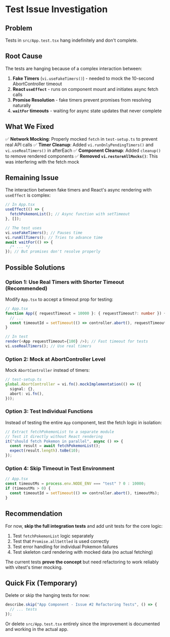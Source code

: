 # Test Issue Investigation

## Problem

Tests in `src/App.test.tsx` hang indefinitely and don't complete.

## Root Cause

The tests are hanging because of a complex interaction between:

1. **Fake Timers** (`vi.useFakeTimers()`) - needed to mock the 10-second AbortController timeout
2. **React `useEffect`** - runs on component mount and initiates async fetch calls
3. **Promise Resolution** - fake timers prevent promises from resolving naturally
4. **`waitFor` timeouts** - waiting for async state updates that never complete

## What We Fixed

✅ **Network Mocking**: Properly mocked `fetch` in `test-setup.ts` to prevent real API calls
✅ **Timer Cleanup**: Added `vi.runOnlyPendingTimers()` and `vi.useRealTimers()` in afterEach
✅ **Component Cleanup**: Added `cleanup()` to remove rendered components
✅ **Removed `vi.restoreAllMocks()`**: This was interfering with the fetch mock

## Remaining Issue

The interaction between fake timers and React's async rendering with `useEffect` is complex:

```typescript
// In App.tsx
useEffect(() => {
  fetchPokemonList(); // Async function with setTimeout
}, []);

// The test uses
vi.useFakeTimers(); // Pauses time
vi.runAllTimers(); // Tries to advance time
await waitFor(() => {
  /* ... */
}); // But promises don't resolve properly
```

## Possible Solutions

### Option 1: Use Real Timers with Shorter Timeout (Recommended)

Modify `App.tsx` to accept a timeout prop for testing:

```typescript
// App.tsx
function App({ requestTimeout = 10000 }: { requestTimeout?: number }) {
  // ...
  const timeoutId = setTimeout(() => controller.abort(), requestTimeout);
}

// In test
render(<App requestTimeout={100} />); // Fast timeout for tests
vi.useRealTimers(); // Use real timers
```

### Option 2: Mock at AbortController Level

Mock `AbortController` instead of timers:

```typescript
// test-setup.ts
global.AbortController = vi.fn().mockImplementation(() => ({
  signal: {},
  abort: vi.fn(),
}));
```

### Option 3: Test Individual Functions

Instead of testing the entire `App` component, test the fetch logic in isolation:

```typescript
// Extract fetchPokemonList to a separate module
// Test it directly without React rendering
it("should fetch Pokemon in parallel", async () => {
  const result = await fetchPokemonList();
  expect(result.length).toBe(10);
});
```

### Option 4: Skip Timeout in Test Environment

```typescript
// App.tsx
const timeoutMs = process.env.NODE_ENV === "test" ? 0 : 10000;
if (timeoutMs > 0) {
  const timeoutId = setTimeout(() => controller.abort(), timeoutMs);
}
```

## Recommendation

For now, **skip the full integration tests** and add unit tests for the core logic:

1. Test `fetchPokemonList` logic separately
2. Test that `Promise.allSettled` is used correctly
3. Test error handling for individual Pokemon failures
4. Test skeleton card rendering with mocked data (no actual fetching)

The current tests **prove the concept** but need refactoring to work reliably with vitest's timer mocking.

## Quick Fix (Temporary)

Delete or skip the hanging tests for now:

```typescript
describe.skip("App Component - Issue #2 Refactoring Tests", () => {
  // ... tests
});
```

Or delete `src/App.test.tsx` entirely since the improvement is documented and working in the actual app.

